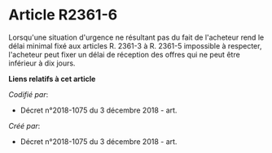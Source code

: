 # Article R2361-6

Lorsqu'une situation d'urgence ne résultant pas du fait de l'acheteur rend le délai minimal fixé aux articles R. 2361-3 à R.
2361-5 impossible à respecter, l'acheteur peut fixer un délai de réception des offres qui ne peut être inférieur à dix jours.

**Liens relatifs à cet article**

_Codifié par_:

  - Décret n°2018-1075 du 3 décembre 2018 - art.

_Créé par_:

  - Décret n°2018-1075 du 3 décembre 2018 - art.
